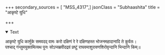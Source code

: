 +++
secondary_sources = [ "MSS_4317",]
jsonClass = "Subhaashita"
title = "आकृष्टे युधि"

+++

<details open><summary>Text</summary>

आकृष्टे युधि कार्मुके समवदद् वामः करो दक्षिणं रे रे दक्षिणहस्त भोजनमहादानादि ते कुर्वतः।  
पश्चाद् गंन्तुमयुक्तमित्यथ पुनः सोऽप्यब्रवीदद्रवं प्रष्टुं राघवमाशुरावणशिरोवृन्दानि भिन्दानि किम्॥
</details>
